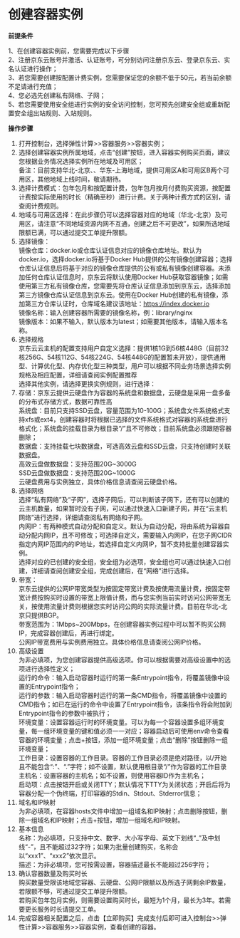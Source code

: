 
# 创建容器实例

**前提条件**

1、在创建容器实例前，您需要完成以下步骤  
2、注册京东云账号并激活、认证账号，可分别访问注册京东云、登录京东云、实名认证进行操作；  
3、若您需要创建按配置计费实例，您需要保证您的余额不低于50元，若当前余额不足请进行充值；  
4、您必选先创建私有网络、子网；  
5、若您需要使用安全组进行实例的安全访问控制，您可预先创建安全组或重新配置安全组出站规则、入站规则。  

**操作步骤**

 1. 打开控制台，选择弹性计算>>容器服务>>容器实例；  
 2. 选择创建容器实例所属地域，点击“创建”按钮，进入容器实例购买页面，建议您根据业务情况选择实例所在地域及可用区；  
 备注：目前支持华北-北京、、华东-上海地域，提供可用区A和可用区B两个可用区，其他地域上线时间，敬请期待。  
 3. 选择计费模式：包年包月和按配置计费，包年包月按月付费购买资源，按配置计费按实际使用的时长（精确至秒）进行计费。关于两种计费方式的区别，请查阅计费规则。  
 4. 地域与可用区选择：在此步骤仍可以选择容器对应的地域（华北-北京）及可用区，请注意“不同地域资源内网不互通，创建之后不可更改”，如果所选地域限额已满，可以通过提交工单提升限额。  
 5. 选择镜像：  
 镜像仓库：docker.io或仓库认证信息对应的镜像仓库地址。默认为docker.io，选择docker.io将基于Docker Hub提供的公有镜像创建容器；选择仓库认证信息后将基于对应的镜像仓库提供的公有或私有镜像创建容器。未添加任何仓库认证信息时，京东云将默认使用Docker Hub获取容器镜像；如需使用第三方私有镜像仓库，您需要先将仓库认证信息添加到京东云，选择添加第三方镜像仓库认证信息到京东云。使用在Docker Hub创建的私有镜像，添加第三方仓库认证时，仓库域名建议该地址：https://index.docker.io     
 镜像名称：输入创建容器所需要的镜像名称，例：library/nginx  
 镜像版本：如果不输入，默认版本为latest；如需要其他版本，请输入版本名称。  
 6. 选择规格  
京东云云主机的配置支持用户自定义选择：提供1核1G到56核448G（目前32核256G、54核112G、54核224G、54核448G的配置暂未开放），提供通用型、计算优化型、内存优化型三种类型，用户可以根据不同业务场景选择实例规格及相应配置，详细请查阅实例配置推荐  
选择其他实例，请选择更换实例规则，进行选择：  
 7. 存储：京东云提供云硬盘作为容器的系统盘和数据盘，云硬盘是采用一盘多备的分布式存储方式，数据可靠性高                
系统盘：目前只支持SSD云盘，容量范围为10-100G；系统盘文件系统格式支持xfs或ext4，创建容器时将根据已选择的文件系统格式对容器的系统盘进行格式化；系统盘的挂载目录为根目录“/”且不可修改；目前系统盘必须跟随容器删除；    
数据盘：支持挂载七块数据盘，可选高效云盘和SSD云盘，只支持创建时关联数据盘。      
高效云盘做数据盘：支持范围20G~3000G   
SSD云盘做数据盘：支持范围20G~1000G  
云硬盘费用与实例独立，具体价格信息请查阅云硬盘价格。  
 8. 选择网络  
选择“私有网络”及“子网”，选择子网后，可以判断该子网下，还有可以创建的云主机数量，如果暂时没有子网，可以通过快速入口新建子网，并在“云主机网络”进行选择，详细请查阅私有网络和子网。  
内网IP：有两种模式自动分配和自定义。默认为自动分配，将由系统为容器自动分配内网IP，且不可修改；可选择自定义，需要输入内网IP，在您子网CIDR指定内网IP范围内的IP地址，若选择自定义内网IP，暂不支持批量创建容器实例。  
选择对应的已创建的安全组，安全组为必选项，安全组也可以通过快速入口创建，详细请查阅创建安全组，完成创建后，在“网络”进行选择。   
 9. 带宽：  
京东云提供的公网IP带宽类型为按固定带宽计费及按使用流量计费，按固定带宽计费按购买时设置的带宽上限值计费，而与您实例当前实时访问公网带宽无关，按使用流量计费则根据您实时访问公网的实际流量计费。目前在华北-北京只提供BGP。  
带宽范围为：1Mbps~200Mbps，在创建容器实例过程中可以暂不购买公网IP，完成容器创建后，再进行绑定。  
 公网IP带宽费用与实例费用独立。具体价格信息请查阅公网IP价格。                           
 10. 高级设置  
为非必填项，为您创建容器提供高级选项。你可以根据需要对高级设置中的选项进行选择性定义；  
运行的命令：输入启动容器时运行的第一条Entrypoint指令，将覆盖镜像中设置的Entrypoint指令；  
运行的参数：输入启动容器时运行的第一条CMD指令，将覆盖镜像中设置的CMD指令；如已在运行的命令中设置了Entrypoint指令，该条指令将会附加到Entrypoint指令的参数中被执行；  
环境变量：设置容器运行时的环境变量。可以为每一个容器设置多组环境变量，每一组环境变量的键和值必须一一对应；容器启动后可使用env命令查看容器的环境变量；点击+按钮，添加一组环境变量；点击“删除”按钮删除一组环境变量；  
工作目录：设置容器的工作目录。容器的工作目录必须是绝对路径，以/开始且不能包含“:”、“.”字符；如不设置，默认使用根目录“/”作为容器的工作目录  
主机名：设置容器的主机名；如不设置，则使用容器ID作为主机名；  
启动项：点击按钮开启或关闭TTY；默认情况下TTY为关闭状态；开启后将为容器分配一个伪终端，打印容器的Stdin、Stdout、Stderror信息；  
 11. 域名和IP映射  
为非必填项，在容器hosts文件中增加一组域名和IP映射；点击删除按钮，删除一组域名和IP映射；点击+按钮，增加一组域名和IP映射。  
 12. 基本信息  
名称：为必填项，只支持中文、数字、大小写字母、英文下划线“_”及中划线“-”，且不能超过32字符；如果为批量创建购买，名称会以“xxx1”、“xxx2”依次显示。   
描述：为非必填项，您可按需设置，容器描述最长不能超过256字符；  
 13. 确认容器数量及购买时长  
购买数量受限该地域您容器、云硬盘、公网IP限额以及所选子网剩余IP数量，若限额不够，可通过提交工单提升限额。  
若购买包年包月实例，则需要设置购买时长，最短为1个月，最长为3年。若需要更长服务时长请提交工单。  
  14. 完成容器相关配置之后，点击【立即购买】完成支付后即可进入控制台>>弹性计算>>容器服务>>容器实例，查看创建的容器。  


 
